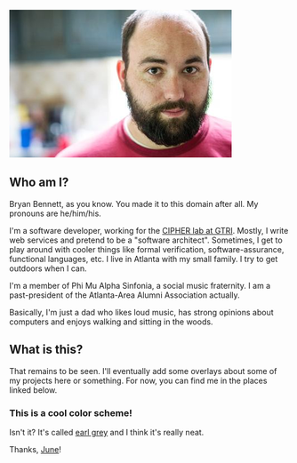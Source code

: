 ![A Photo of the author, looking smugly at the camera](images/me.jpg "A look at me")

## Who am I?

Bryan Bennett, as you know. You made it to this domain after all.
My pronouns are he/him/his.

I'm a software developer, working for the [CIPHER lab at GTRI][GTRI].
Mostly, I write web services and pretend to be a "software architect".
Sometimes, I get to play around with cooler things like formal verification, software-assurance, functional languages, etc.
I live in Atlanta with my small family.
I try to get outdoors when I can.

I'm a member of Phi Mu Alpha Sinfonia, a social music fraternity.
I am a past-president of the Atlanta-Area Alumni Association actually.

Basically, I'm just a dad who likes loud music,
has strong opinions about computers
and enjoys walking and sitting in the woods.

## What is this?

That remains to be seen.
I'll eventually add some overlays about some of my projects here or something. 
For now, you can find me in the places linked below.

### This is a cool color scheme!

Isn't it? 
It's called [earl grey][] and I think it's really neat.

Thanks, [June][]!

[GTRI]: https://gtri.gatech.edu/laboratories/cybersecurity-information-protection-and-hardware-evaluation-research
[earl grey]: https://earl-grey.halt.wtf/
[June]: https://halt.wtf
